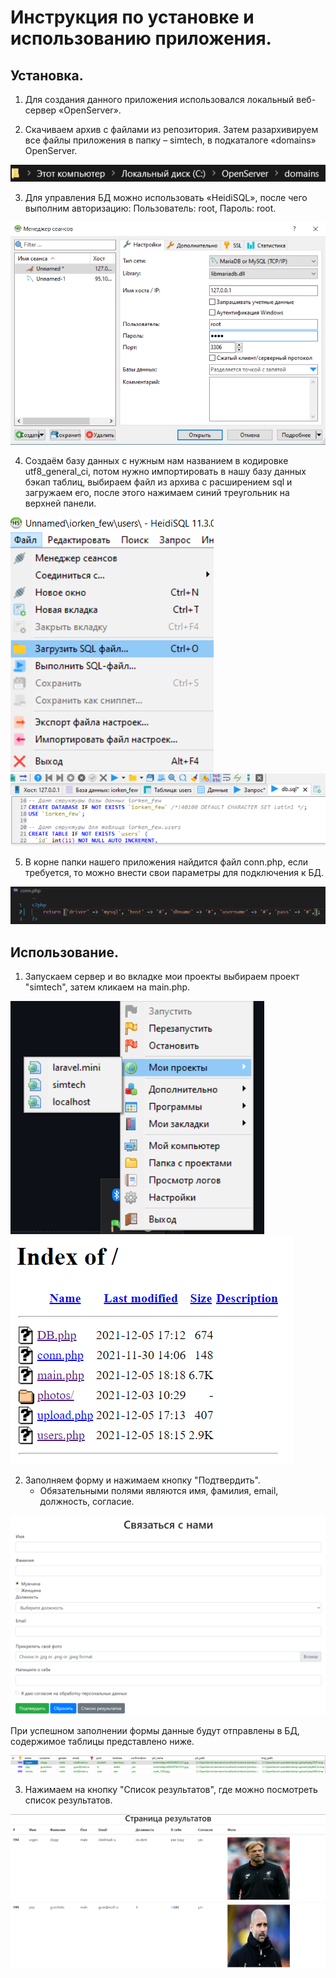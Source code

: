 # Инструкция по установке и использованию приложения.
## Установка.
1) Для создания данного приложения использовался локальный веб-сервер «OpenServer».

2) Скачиваем архив с файлами из репозитория. Затем разархивируем все файлы приложения в папку – simtech, в подкаталоге «domains» OpenServer.

![GitHub](/instructions/1.png)

3) Для управления БД можно использовать «HeidiSQL», после чего выполним авторизацию: Пользователь: root, Пароль: root.

![GitHub](/instructions/10.png)

4) Создаём базу данных с нужным нам названием в кодировке utf8_general_ci, потом нужно импортировать в нашу базу данных бэкап таблиц, выбираем файл из архива с расширением sql и загружаем его, после этого нажимаем синий треугольник на верхней панели.

![GitHub](/instructions/8.png)
![GitHub](/instructions/9.png)

5) В корне папки нашего приложения найдится файл conn.php, если требуется, то можно внести свои параметры для подключения к БД.
 
![GitHub](/instructions/conn.png)

## Использование.
1) Запускаем сервер и во вкладке мои проекты выбираем проект "simtech", затем кликаем на main.php.

![GitHub](/instructions/3.png)
![GitHub](/instructions/4.png)
   
2) Заполняем форму и нажимаем кнопку "Подтвердить".
   * Обязательными полями являются имя, фамилия, email, должность, согласие.
   
![GitHub](/instructions/5.png)
   
   При успешном заполнении формы данные будут отправлены в БД, содержимое таблицы представлено ниже.
   
![GitHub](/instructions/6.png)
    
3) Нажимаем на кнопку "Список результатов", где можно посмотреть список результатов.

![GitHub](/instructions/7.png)
